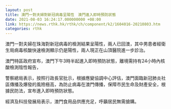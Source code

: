 ```yaml
---
layout: post
title: 澳門一對夫婦對新冠病毒呈陽性　澳門進入即時預防狀態
date: 2021-08-03 16:24:17.000000000 +08:00
link: https://news.rthk.hk/rthk/ch/component/k2/1604016-20210803.htm
categories: rthk
---
```


澳門一對夫婦在珠海對新冠病毒的檢測結果呈陽性，兩人已回澳，其中男患者經衛生局病毒核酸快速檢測顯示仍是陽性，兩人現正在山頂醫院進一步診治。

澳門特區政府宣布，澳門下午3時半起進入即時預防狀態，離境需持有24小時內核酸檢測陰性報告，

警察總局表示，按照行政長官批示，根據應變協調中心評估，澳門面臨新冠肺炎社區傳播及爆發的風險極高，為防止病毒在澳門傳播，保障市民生命及財產安全，根據民防法，宣布進入即時預防狀態。 

經濟及科技發展局表示，澳門食用品供應充足，呼籲居民無需搶購。
